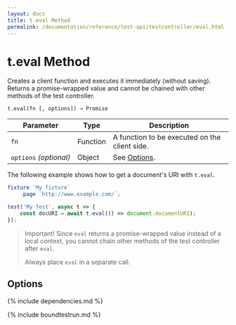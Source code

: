 ```yaml
---
layout: docs
title: t.eval Method
permalink: /documentation/reference/test-api/testcontroller/eval.html
---
```

# t.eval Method

Creates a client function and executes it immediately (without saving). Returns a promise-wrapped value and cannot be chained with other methods of the test controller.

```text
t.eval(fn [, options]) → Promise
```

Parameter              | Type     | Description
---------------------- | -------- | --------------------------------------------------------------------------
`fn`                   | Function | A function to be executed on the client side.
`options`&#160;*(optional)* | Object   | See [Options](#options).

The following example shows how to get a document's URI with `t.eval`.

```js
fixture `My fixture`
    .page `http://www.example.com/`;

test('My Test', async t => {
    const docURI = await t.eval(() => document.documentURI);
});
```

> Important! Since `eval` returns a promise-wrapped value instead of a local context, you cannot chain other methods of the test controller after `eval`.
>
> Always place `eval` in a separate call.

## Options

{% include dependencies.md %}

{% include boundtestrun.md %}

